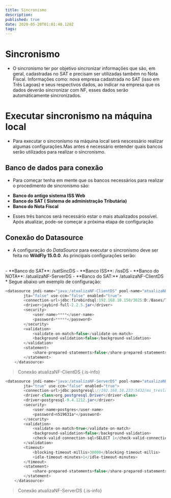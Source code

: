 ```yaml
---
title: Sincronismo
description: 
published: true
date: 2020-05-20T01:01:48.128Z
tags: 
---
```


# Sincronismo

* O sincronismo ter por objetivo sincronizar informações que são, em geral, cadastradas no SAT e precisam ser utilizadas também no Nota Fiscal. Informações como: nova empresa cadastrada no SAT (isso em Três Lagoas) e seus respectivos dados, ao indicar na empresa que os dados deverão sincronizar com NF, esses dados serão automáticamente sincronizados.


# Executar sincronismo na máquina local

* Para executar o sincronismo na máquina local será nescessário realizar algumas configurações.Mas antes é necessário entender quais bancos serão utilizados para realizar o sincronismo.

## Banco de dados para conexão

* Para começar tenha em mente que os bancos necessários para realizar o procedimento de sincronismo são:

- **Banco do antigo sistema ISS Web**
- **Banco do SAT ( Sistema de administração Tributária)** 
- **Banco do Nota Fiscal**

* Esses três bancos será necessário estar o mais atualizados possível. Após atualizar, pode-se começar a próxima etapa de configuração

## Conexão do Datasource

* A configuração do *DataSource* para executar o sincronismo deve ser feita no **WildFly 15.0.0**. As principais configurações serão:
<br/>
   - **Banco do SAT**: /satSincDS 
   - **Banco ISS**: /issDS
   - **Banco do NOTA**: /atualizaNF-ServerDS
   - **Banco do SAT:** /atualizaNF-ClientDS
* Segue abaixo um exemplo de configuração:


```Java
<datasource	jndi-name="java:/atualizaNF-ClientDS" pool-name="atualizaNF-ClientDS"
		jta="false" use-ccm="false" enabled="true">
		<connection-url>jdbc:firebirdsql:192.168.10.150/3025:D:/Bases/TresLagoas/Tributacao.fdb?lc_ctype=ISO8859_1</connection-url>
		<driver>jaybird-full-2.2.5.jar</driver>
		<security>
			<user-name>****</user-name>
			<password>*****</password>
		</security>
		<validation>
			<validate-on-match>false</validate-on-match>
			<background-validation>false</background-validation>
		</validation>
		<statement>
			<share-prepared-statements>false</share-prepared-statements>
		</statement>
	</datasource>
```
> Conexão atualizaNF-ClientDS
{.is-info}

```Java
<datasource jndi-name="java:/atualizaNF-ServerDS" pool-name="atualizaNF-ServerDS"
		jta="true" use-ccm="false" enabled="true">
		<connection-url>jdbc:postgresql://192.168.10.233:5432/ms_treslagoas_nfse</connection-url>
		<driver-class>org.postgresql.Driver</driver-class>
		<driver>postgresql-9.4.1212.jar</driver>
		<security>
			<user-name>postgres</user-name>
			<password>n519631a*</password>
		</security>
		<validation>
			<validate-on-match>true</validate-on-match>
			<background-validation>false</background-validation>
			<check-valid-connection-sql>SELECT 1</check-valid-connection-sql>
		</validation>
		<timeout>
			<blocking-timeout-millis>30000</blocking-timeout-millis>
			<idle-timeout-minutes>1</idle-timeout-minutes>
		</timeout>
		<statement>
			<share-prepared-statements>false</share-prepared-statements>
		</statement>
	</datasource>
```
> Conexão atualizaNF-ServerDS
{.is-info}







